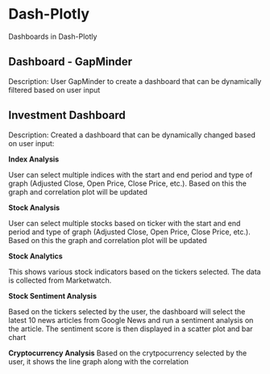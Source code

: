 # Dash-Plotly
Dashboards in Dash-Plotly

## Dashboard - GapMinder
Description: User GapMinder to create a dashboard that can be dynamically filtered based on user input

## Investment Dashboard
Description: Created a dashboard that can be dynamically changed based on user input:

**Index Analysis**

User can select multiple indices with the start and end period and type of graph (Adjusted Close, Open Price, Close Price, etc.). Based on this the graph and correlation plot will be updated

**Stock Analysis**

User can select multiple stocks based on ticker with the start and end period and type of graph (Adjusted Close, Open Price, Close Price, etc.). Based on this the graph and correlation plot will be updated

**Stock Analytics**

This shows various stock indicators based on the tickers selected. The data is collected from Marketwatch. 

**Stock Sentiment Analysis**

Based on the tickers selected by the user, the dashboard will select the latest 10 news articles from Google News and run a sentiment analysis on the article. The sentiment score is then displayed in a scatter plot and bar chart

**Cryptocurrency Analysis**
Based on the crytpocurrency selected by the user, it shows the line graph along with the correlation



